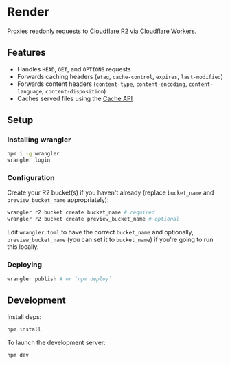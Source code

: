 # Render

Proxies readonly requests to [Cloudflare R2](https://developers.cloudflare.com/r2) via [Cloudflare Workers](https://workers.dev).

## Features
- Handles `HEAD`, `GET`, and `OPTIONS` requests
- Forwards caching headers (`etag`, `cache-control`, `expires`, `last-modified`)
- Forwards content headers (`content-type`, `content-encoding`, `content-language`, `content-disposition`)
- Caches served files using the [Cache API](https://developers.cloudflare.com/workers/runtime-apis/cache/)

## Setup

### Installing wrangler

```sh
npm i -g wrangler
wrangler login
```

### Configuration

Create your R2 bucket(s) if you haven't already (replace `bucket_name` and `preview_bucket_name` appropriately):
```sh
wrangler r2 bucket create bucket_name # required
wrangler r2 bucket create preview_bucket_name # optional
```

Edit `wrangler.toml` to have the correct `bucket_name` and optionally, `preview_bucket_name`  (you can set it to `bucket_name`) if you're going to run this locally.

### Deploying

```sh
wrangler publish # or `npm deploy`
```

## Development

Install deps:
```sh
npm install
```

To launch the development server:
```sh
npm dev
```